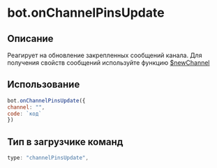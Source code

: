 # bot.onChannelPinsUpdate

## Описание 
Реагирует на обновление закрепленных сообщений канала. Для получения свойств сообщений используйте функцию [$newChannel](https://weredok.gitbook.io/docs/usdnewchanel)

## Использование
```javascript
bot.onChannelPinsUpdate({
channel: "",
code: `код`
})
```

## Тип в загрузчике команд
```javascript
type: "channelPinsUpdate",
```
